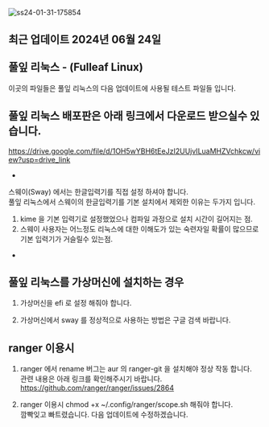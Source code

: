 ![ss24-01-31-175854](https://github.com/sephid86/fulleaf/assets/77107998/80d2117e-f617-4ab1-8634-5603873e92ba)

최근 업데이트 2024년 06월 24일 <br>
<br>
풀잎 리눅스 - (Fulleaf Linux) <br>
--
이곳의 파일들은 풀잎 리눅스의 다음 업데이트에 사용될 테스트 파일들 입니다.

풀잎 리눅스 배포판은 아래 링크에서 다운로드 받으실수 있습니다.<br>
--
https://drive.google.com/file/d/1OH5wYBH6tEeJzI2UUjvILuaMHZVchkcw/view?usp=drive_link
<br>

-
스웨이(Sway) 에서는 한글입력기를 직접 설정 하셔야 합니다.<br>
풀잎 리눅스에서 스웨이의 한글입력기를 기본 설치에서 제외한 이유는 두가지 입니다.
1. kime 을 기본 입력기로 설정했었으나 컴파일 과정으로 설치 시간이 길어지는 점.<br>
2. 스웨이 사용자는 어느정도 리눅스에 대한 이해도가 있는
숙련자일 확률이 많으므로 기본 입력기가 거슬릴수 있는점.<br>
-

풀잎 리눅스를 가상머신에 설치하는 경우 
-
1. 가상머신을 efi 로 설정 해줘야 합니다.<br>

2. 가상머신에서 sway 를 정상적으로 사용하는 방법은 구글 검색 바랍니다.<br>

ranger 이용시
-
1. ranger 에서 rename 버그는 aur 의 ranger-git 을 설치해야 정상 작동 합니다.<br>
관련 내용은 아래 링크를 확인해주시기 바랍니다.<br>
https://github.com/ranger/ranger/issues/2864<br>

2. ranger 이용시 chmod +x ~/.config/ranger/scope.sh 해줘야 합니다.<br>
깜빡잊고 빠트렸습니다. 다음 업데이트에 수정하겠습니다.<br>
<br>
